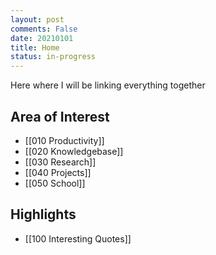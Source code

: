```yaml
---
layout: post
comments: False
date: 20210101
title: Home
status: in-progress
---
```


Here where I will be linking everything together

## Area of Interest

-   [[010 Productivity]]
-   [[020 Knowledgebase]]
-   [[030 Research]]
-   [[040 Projects]]
-   [[050 School]]

## Highlights

-   [[100 Interesting Quotes]]

